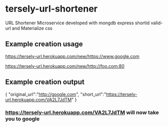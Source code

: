 # tersely-url-shortener
URL Shortener Microservice developed with mongdb express shortid valid-url and Materialize css


## Example creation usage
https://tersely-url.herokuapp.com/new/https://www.google.com

https://tersely-url.herokuapp.com/new/http://foo.com:80

## Example creation output
{
"original_url":"http://google.com",
"short_url":"https://tersely-url.herokuapp.com/VA2L7JdTM" 
}


### https://tersely-url.herokuapp.com/VA2L7JdTM will now take you to google
